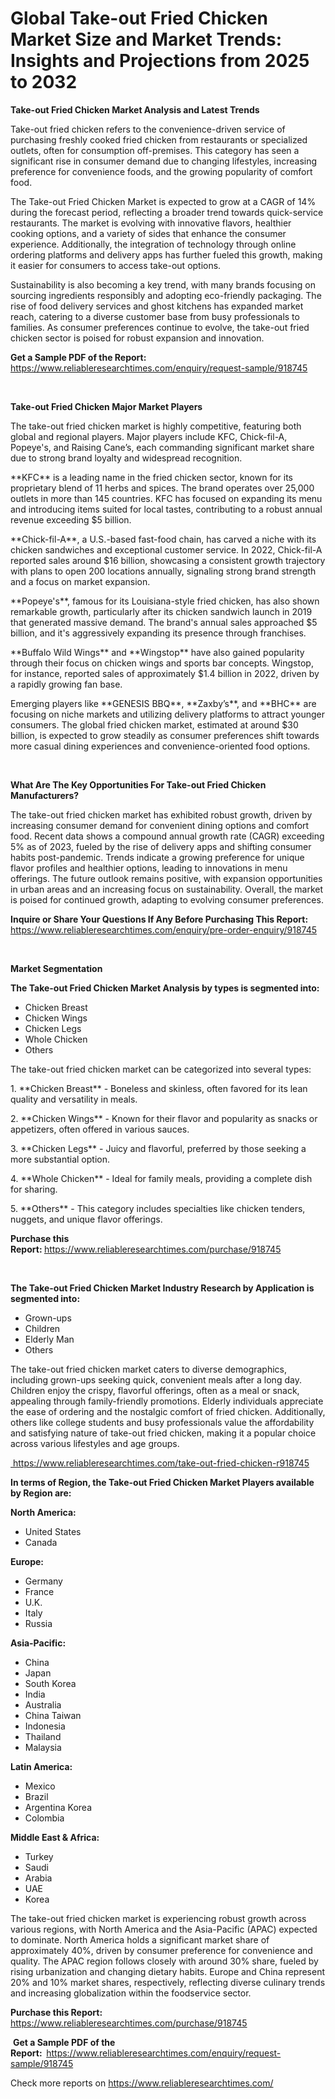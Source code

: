 <p><h1>Global Take-out Fried Chicken Market Size and Market Trends: Insights and Projections from 2025 to 2032</h1></p><p><strong>Take-out Fried Chicken Market Analysis and Latest Trends</strong></p>
<p><p>Take-out fried chicken refers to the convenience-driven service of purchasing freshly cooked fried chicken from restaurants or specialized outlets, often for consumption off-premises. This category has seen a significant rise in consumer demand due to changing lifestyles, increasing preference for convenience foods, and the growing popularity of comfort food. </p><p>The Take-out Fried Chicken Market is expected to grow at a CAGR of 14% during the forecast period, reflecting a broader trend towards quick-service restaurants. The market is evolving with innovative flavors, healthier cooking options, and a variety of sides that enhance the consumer experience. Additionally, the integration of technology through online ordering platforms and delivery apps has further fueled this growth, making it easier for consumers to access take-out options. </p><p>Sustainability is also becoming a key trend, with many brands focusing on sourcing ingredients responsibly and adopting eco-friendly packaging. The rise of food delivery services and ghost kitchens has expanded market reach, catering to a diverse customer base from busy professionals to families. As consumer preferences continue to evolve, the take-out fried chicken sector is poised for robust expansion and innovation.</p></p>
<p><strong>Get a Sample PDF of the Report:&nbsp;</strong> <a href="https://www.reliableresearchtimes.com/enquiry/request-sample/918745?utm_campaign=2325&utm_medium=2&utm_source=Github&utm_content=ia&utm_term=15022025&utm_id=take-out-fried-chicken">https://www.reliableresearchtimes.com/enquiry/request-sample/918745</a></p>
<p>&nbsp;</p>
<p><strong>Take-out Fried Chicken Major Market Players</strong></p>
<p><p>The take-out fried chicken market is highly competitive, featuring both global and regional players. Major players include KFC, Chick-fil-A, Popeye's, and Raising Cane’s, each commanding significant market share due to strong brand loyalty and widespread recognition. </p><p>**KFC** is a leading name in the fried chicken sector, known for its proprietary blend of 11 herbs and spices. The brand operates over 25,000 outlets in more than 145 countries. KFC has focused on expanding its menu and introducing items suited for local tastes, contributing to a robust annual revenue exceeding $5 billion.</p><p>**Chick-fil-A**, a U.S.-based fast-food chain, has carved a niche with its chicken sandwiches and exceptional customer service. In 2022, Chick-fil-A reported sales around $16 billion, showcasing a consistent growth trajectory with plans to open 200 locations annually, signaling strong brand strength and a focus on market expansion.</p><p>**Popeye's**, famous for its Louisiana-style fried chicken, has also shown remarkable growth, particularly after its chicken sandwich launch in 2019 that generated massive demand. The brand's annual sales approached $5 billion, and it's aggressively expanding its presence through franchises.</p><p>**Buffalo Wild Wings** and **Wingstop** have also gained popularity through their focus on chicken wings and sports bar concepts. Wingstop, for instance, reported sales of approximately $1.4 billion in 2022, driven by a rapidly growing fan base.</p><p>Emerging players like **GENESIS BBQ**, **Zaxby’s**, and **BHC** are focusing on niche markets and utilizing delivery platforms to attract younger consumers. The global fried chicken market, estimated at around $30 billion, is expected to grow steadily as consumer preferences shift towards more casual dining experiences and convenience-oriented food options.</p></p>
<p>&nbsp;</p>
<p><strong>What Are The Key Opportunities For Take-out Fried Chicken Manufacturers?</strong></p>
<p><p>The take-out fried chicken market has exhibited robust growth, driven by increasing consumer demand for convenient dining options and comfort food. Recent data shows a compound annual growth rate (CAGR) exceeding 5% as of 2023, fueled by the rise of delivery apps and shifting consumer habits post-pandemic. Trends indicate a growing preference for unique flavor profiles and healthier options, leading to innovations in menu offerings. The future outlook remains positive, with expansion opportunities in urban areas and an increasing focus on sustainability. Overall, the market is poised for continued growth, adapting to evolving consumer preferences.</p></p>
<p><strong>Inquire or Share Your Questions If Any Before Purchasing This Report:</strong> <a href="https://www.reliableresearchtimes.com/enquiry/pre-order-enquiry/918745?utm_campaign=2325&utm_medium=2&utm_source=Github&utm_content=ia&utm_term=15022025&utm_id=take-out-fried-chicken">https://www.reliableresearchtimes.com/enquiry/pre-order-enquiry/918745</a></p>
<p>&nbsp;</p>
<p><strong>Market Segmentation</strong></p>
<p><strong>The Take-out Fried Chicken Market Analysis by types is segmented into:</strong></p>
<p><ul><li>Chicken Breast</li><li>Chicken Wings</li><li>Chicken Legs</li><li>Whole Chicken</li><li>Others</li></ul></p>
<p><p>The take-out fried chicken market can be categorized into several types: </p><p>1. **Chicken Breast** - Boneless and skinless, often favored for its lean quality and versatility in meals. </p><p>2. **Chicken Wings** - Known for their flavor and popularity as snacks or appetizers, often offered in various sauces. </p><p>3. **Chicken Legs** - Juicy and flavorful, preferred by those seeking a more substantial option. </p><p>4. **Whole Chicken** - Ideal for family meals, providing a complete dish for sharing. </p><p>5. **Others** - This category includes specialties like chicken tenders, nuggets, and unique flavor offerings.</p></p>
<p><strong>Purchase this Report:&nbsp;</strong><a href="https://www.reliableresearchtimes.com/purchase/918745?utm_campaign=2325&utm_medium=2&utm_source=Github&utm_content=ia&utm_term=15022025&utm_id=take-out-fried-chicken">https://www.reliableresearchtimes.com/purchase/918745</a></p>
<p>&nbsp;</p>
<p><strong>The Take-out Fried Chicken Market Industry Research by Application is segmented into:</strong></p>
<p><ul><li>Grown-ups</li><li>Children</li><li>Elderly Man</li><li>Others</li></ul></p>
<p><p>The take-out fried chicken market caters to diverse demographics, including grown-ups seeking quick, convenient meals after a long day. Children enjoy the crispy, flavorful offerings, often as a meal or snack, appealing through family-friendly promotions. Elderly individuals appreciate the ease of ordering and the nostalgic comfort of fried chicken. Additionally, others like college students and busy professionals value the affordability and satisfying nature of take-out fried chicken, making it a popular choice across various lifestyles and age groups.</p></p>
<p><a href="https://www.reliableresearchtimes.com/take-out-fried-chicken-r918745?utm_campaign=2325&utm_medium=2&utm_source=Github&utm_content=ia&utm_term=15022025&utm_id=take-out-fried-chicken">&nbsp;https://www.reliableresearchtimes.com/take-out-fried-chicken-r918745</a></p>
<p><strong>In terms of Region, the Take-out Fried Chicken Market Players available by Region are:</strong></p>
<p>
    <p> <strong> North America: </strong>
        <ul>
            <li>United States</li>
            <li>Canada</li>
        </ul>
        </p> 
    <p> <strong> Europe: </strong>
        <ul>
            <li>Germany</li>
            <li>France</li>
            <li>U.K.</li>
            <li>Italy</li>
            <li>Russia</li>
        </ul>
        </p> 
    <p> <strong> Asia-Pacific: </strong>
        <ul>
            <li>China</li>
            <li>Japan</li>
            <li>South Korea</li>
            <li>India</li>
            <li>Australia</li>
            <li>China Taiwan</li>
            <li>Indonesia</li>
            <li>Thailand</li>
            <li>Malaysia</li>
        </ul>
        </p> 
    <p> <strong> Latin America: </strong>
        <ul>
            <li>Mexico</li>
            <li>Brazil</li>
            <li>Argentina Korea</li>
            <li>Colombia</li>
        </ul>
        </p> 
    <p> <strong> Middle East & Africa: </strong>
        <ul>
            <li>Turkey</li>
            <li>Saudi</li>
            <li>Arabia</li>
            <li>UAE</li>
            <li>Korea</li>
        </ul>
    </p>
    </p>
<p><p>The take-out fried chicken market is experiencing robust growth across various regions, with North America and the Asia-Pacific (APAC) expected to dominate. North America holds a significant market share of approximately 40%, driven by consumer preference for convenience and quality. The APAC region follows closely with around 30% share, fueled by rising urbanization and changing dietary habits. Europe and China represent 20% and 10% market shares, respectively, reflecting diverse culinary trends and increasing globalization within the foodservice sector.</p></p>
<p><strong>Purchase this Report: </strong><a href="https://www.reliableresearchtimes.com/purchase/918745?utm_campaign=2325&utm_medium=2&utm_source=Github&utm_content=ia&utm_term=15022025&utm_id=take-out-fried-chicken">https://www.reliableresearchtimes.com/purchase/918745</a></p>
<p>&nbsp;<strong>Get a Sample PDF of the Report:&nbsp;&nbsp;</strong><a href="https://www.reliableresearchtimes.com/enquiry/request-sample/918745?utm_campaign=2325&utm_medium=2&utm_source=Github&utm_content=ia&utm_term=15022025&utm_id=take-out-fried-chicken">https://www.reliableresearchtimes.com/enquiry/request-sample/918745</a></p>
<p><strong></strong></p>
<p>Check more reports on <a href="https://www.reliableresearchtimes.com/?utm_campaign=2325&utm_medium=2&utm_source=Github&utm_content=ia&utm_term=15022025&utm_id=take-out-fried-chicken">https://www.reliableresearchtimes.com/</a></p>
